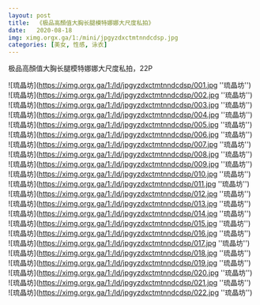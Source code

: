 ```yaml
---
layout: post
title:  《极品高顏值大胸长腿模特娜娜大尺度私拍》
date:   2020-08-18
img: ximg.orgx.ga/1:/mini/jpgyzdxctmtnndcdsp.jpg
categories: [美女, 性感, 泳衣]
---
```


极品高顏值大胸长腿模特娜娜大尺度私拍，22P

![琉晶坊](https://ximg.orgx.ga/1:/ld/jpgyzdxctmtnndcdsp/001.jpg ''琉晶坊'') <br>
![琉晶坊](https://ximg.orgx.ga/1:/ld/jpgyzdxctmtnndcdsp/002.jpg ''琉晶坊'') <br>
![琉晶坊](https://ximg.orgx.ga/1:/ld/jpgyzdxctmtnndcdsp/003.jpg ''琉晶坊'') <br>
![琉晶坊](https://ximg.orgx.ga/1:/ld/jpgyzdxctmtnndcdsp/004.jpg ''琉晶坊'') <br>
![琉晶坊](https://ximg.orgx.ga/1:/ld/jpgyzdxctmtnndcdsp/005.jpg ''琉晶坊'') <br>
![琉晶坊](https://ximg.orgx.ga/1:/ld/jpgyzdxctmtnndcdsp/006.jpg ''琉晶坊'') <br>
![琉晶坊](https://ximg.orgx.ga/1:/ld/jpgyzdxctmtnndcdsp/007.jpg ''琉晶坊'') <br>
![琉晶坊](https://ximg.orgx.ga/1:/ld/jpgyzdxctmtnndcdsp/008.jpg ''琉晶坊'') <br>
![琉晶坊](https://ximg.orgx.ga/1:/ld/jpgyzdxctmtnndcdsp/009.jpg ''琉晶坊'') <br>
![琉晶坊](https://ximg.orgx.ga/1:/ld/jpgyzdxctmtnndcdsp/010.jpg ''琉晶坊'') <br>
![琉晶坊](https://ximg.orgx.ga/1:/ld/jpgyzdxctmtnndcdsp/011.jpg ''琉晶坊'') <br>
![琉晶坊](https://ximg.orgx.ga/1:/ld/jpgyzdxctmtnndcdsp/012.jpg ''琉晶坊'') <br>
![琉晶坊](https://ximg.orgx.ga/1:/ld/jpgyzdxctmtnndcdsp/013.jpg ''琉晶坊'') <br>
![琉晶坊](https://ximg.orgx.ga/1:/ld/jpgyzdxctmtnndcdsp/014.jpg ''琉晶坊'') <br>
![琉晶坊](https://ximg.orgx.ga/1:/ld/jpgyzdxctmtnndcdsp/015.jpg ''琉晶坊'') <br>
![琉晶坊](https://ximg.orgx.ga/1:/ld/jpgyzdxctmtnndcdsp/016.jpg ''琉晶坊'') <br>
![琉晶坊](https://ximg.orgx.ga/1:/ld/jpgyzdxctmtnndcdsp/017.jpg ''琉晶坊'') <br>
![琉晶坊](https://ximg.orgx.ga/1:/ld/jpgyzdxctmtnndcdsp/018.jpg ''琉晶坊'') <br>
![琉晶坊](https://ximg.orgx.ga/1:/ld/jpgyzdxctmtnndcdsp/019.jpg ''琉晶坊'') <br>
![琉晶坊](https://ximg.orgx.ga/1:/ld/jpgyzdxctmtnndcdsp/020.jpg ''琉晶坊'') <br>
![琉晶坊](https://ximg.orgx.ga/1:/ld/jpgyzdxctmtnndcdsp/021.jpg ''琉晶坊'') <br>
![琉晶坊](https://ximg.orgx.ga/1:/ld/jpgyzdxctmtnndcdsp/022.jpg ''琉晶坊'') <br>
